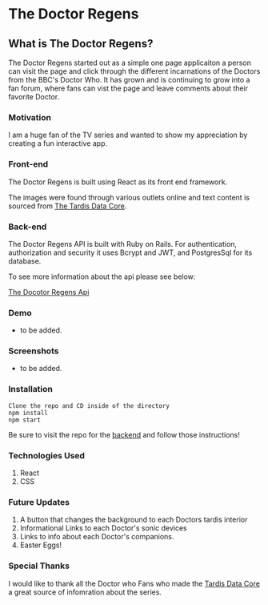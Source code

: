# The Doctor Regens

## What is The Doctor Regens? 
The Doctor Regens started out as a simple one page applicaiton a person can visit the page and click through the different incarnations of the Doctors from the BBC's Doctor Who. It has grown and is continuing to grow into a fan forum, where fans can vist the page and leave comments about their favorite Doctor.

### Motivation

I am a huge fan of the TV series and wanted to show my appreciation by creating a fun interactive app.

### Front-end

The Doctor Regens is built using React as its front end framework.

The images were found through various outlets online and text content is sourced from [The Tardis Data Core](https://tardis.fandom.com/wiki/Doctor_Who_Wiki). 


### Back-end

The Doctor Regens API is built with Ruby on Rails.  For authentication, authorization and security it uses Bcrypt and JWT, and PostgresSql for its database.

To see more information about the api please see below:

[The Docotor Regens Api](https://github.com/kmarks2013/the-doctor-regens-api)


### Demo

- to be added.

### Screenshots

- to be added.


### Installation

    Clone the repo and CD inside of the directory
    npm install
    npm start

Be sure to visit the repo for the [backend](https://github.com/kmarks2013/league-of-loadouts-api) and follow those instructions!

### Technologies Used

1. React
2. CSS

### Future Updates

1. A button that changes the background to each Doctors tardis interior
2. Informational Links to each Doctor's sonic devices
3. Links to info about each Doctor's companions.
4. Easter Eggs!

### Special Thanks

I would like to thank all the Doctor who Fans who made the [Tardis Data Core](https://tardis.fandom.com/wiki/Doctor_Who_Wiki) a great source of infomration about the series.